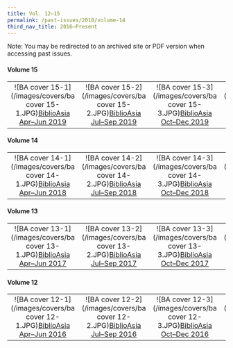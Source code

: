 ```yaml
---
title: Vol. 12–15
permalink: /past-issues/2018/volume-14
third_nav_title: 2016–Present
---
```

Note: You may be redirected to an archived site or PDF version when accessing past issues.
#### Volume 15

|                                                              |                                                              |                                                              |                                                              |
| :----------------------------------------------------------: | :----------------------------------------------------------: | :----------------------------------------------------------: | :----------------------------------------------------------: |
| ![BA cover 15-1](/images/covers/ba cover 15-1.JPG)[BiblioAsia Apr–Jun 2019](http://www.nlb.gov.sg/biblioasia/vol-15-issue-1/) | ![BA cover 15-2](/images/covers/ba cover 15-2.JPG)[BiblioAsia Jul–Sep 2019](http://www.nlb.gov.sg/biblioasia/home-page/) | ![BA cover 15-3](/images/covers/ba cover 15-3.JPG)[BiblioAsia Oct–Dec 2019](http://www.nlb.gov.sg/biblioasia/vol-15-issue-3/) | ![BA cover 15-4](/images/covers/ba cover 15-4.JPG)[BiblioAsia Jan–Mar 2019](http://www.nlb.gov.sg/biblioasia/category/vol-15-issue-4/) |

#### Volume 14

|                                                              |                                                              |                                                              |                                                              |
| :----------------------------------------------------------: | :----------------------------------------------------------: | :----------------------------------------------------------: | :----------------------------------------------------------: |
| ![BA cover 14-1](/images/covers/ba cover 14-1.JPG)[BiblioAsia Apr–Jun 2018](http://www.nlb.gov.sg/biblioasia/vol-14-issue-1-apr-jun-2018/) | ![BA cover 14-2](/images/covers/ba cover 14-2.JPG)[BiblioAsia Jul–Sep 2018](http://www.nlb.gov.sg/biblioasia/past-issues/vol-14-issue-2-jul-sep-2018/) | ![BA cover 14-3](/images/covers/ba cover 14-3.JPG)[BiblioAsia Oct–Dec 2018](http://www.nlb.gov.sg/biblioasia/vol-14-issue-3/) | ![BA cover 14-4](/images/covers/ba cover 14-4.JPG)[BiblioAsia Jan–Mar 2019](http://www.nlb.gov.sg/biblioasia/vol-14-issue-4/) |

####  Volume 13

|                                                              |                                                              |                                                              |                                                              |
| :----------------------------------------------------------: | :----------------------------------------------------------: | :----------------------------------------------------------: | :----------------------------------------------------------: |
| ![BA cover 13-1](/images/covers/ba cover 13-1.JPG)[BiblioAsia Apr–Jun 2017](http://www.nlb.gov.sg/biblioasia/volume-13-issue-1-may-to-jul-2017/) | ![BA cover 13-2](/images/covers/ba cover 13-2.JPG)[BiblioAsia Jul–Sep 2017](http://www.nlb.gov.sg/biblioasia/vol-13-issue-2-jul-sept-2017/) | ![BA cover 13-3](/images/covers/ba cover 13-3.JPG)[BiblioAsia Oct–Dec 2017](http://www.nlb.gov.sg/biblioasia/vol13-issue-3/) | ![BA cover 13-4](/images/covers/ba cover 13-4.JPG)[BiblioAsia Jan–Mar 2018](http://www.nlb.gov.sg/biblioasia/vol-13-issue-4/) |

####  Volume 12

|                                                              |                                                              |                                                              |                                                              |
| :----------------------------------------------------------: | :----------------------------------------------------------: | :----------------------------------------------------------: | :----------------------------------------------------------: |
| ![BA cover 12-1](/images/covers/ba cover 12-1.JPG)[BiblioAsia   Apr–Jun 2016](http://www.nlb.gov.sg/biblioasia/vol-12-issue-1-april-jun-2016/) | ![BA cover 12-2](/images/covers/ba cover 12-2.JPG)[BiblioAsia   Jul–Sep 2016](http://www.nlb.gov.sg/biblioasia/vol-12-issue-2-jul-sep-2016/) | ![BA cover 12-3](/images/covers/ba cover 12-3.JPG)[BiblioAsia Oct–Dec 2016](http://www.nlb.gov.sg/biblioasia/vol-12-issue-3-oct-dec-2016/) | ![BA cover 12-4](/images/covers/ba cover 12-4.JPG)[BiblioAsia Jan–Mar 2017](http://www.nlb.gov.sg/biblioasia/volume-12-issue-4-jan-mar-2017/) |

